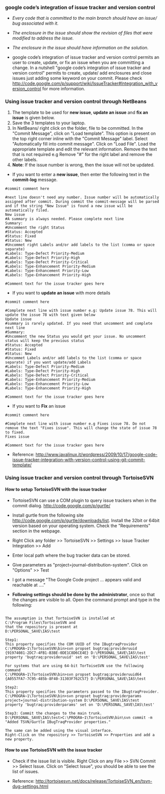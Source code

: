 ### google code’s integration of issue tracker and version control ###
  * _Every code that is committed to the main branch should have an issue/ bug associated with it._
  * _The enclosure in the issue should show the revision of files that were modified to address the issue._
  * _The enclosure in the issue should have information on the solution._

  * google code’s integration of issue tracker and version control permits an user to create, update, or fix an issue when you are committing a change. In a nutshell "google code’s integration of issue tracker and version control" permits to create, update/ add enclosures and close issues just adding some keyword on your commit. Please check http://code.google.com/p/support/wiki/IssueTracker#Integration_with_version_control for more information.

### Using issue tracker and version control through NetBeans ###
  1. The template to be used for **new issue**, **update an issue** and **fix an issue** is given below.
  1. Save the 3 templates to your laptop.
  1. In NetBeans/ right click on the folder, file to be committed. In the "Commit Message", click on "Load template". This option is present on the top right corner inline with the "Commit Message" label. Select "Automatically fill into commit message". Click on "Load File". Load the appropriate template and edit the relevant information. Remove the text that is not required e.g Remove "#" for the right label and remove the other labels.
  1. **Note**: If the issue number is wrong, then the issue will not be updated.

  * If you want to enter a **new issue**, then enter the following text in the **commit-log** message.
```
#commit comment here

#next line doesn't need any number. Issue number will be automatically assigned after commit. During commit the commit-message will be parsed and if the string "New Issue" is found a new issue will be automatically filed.
New issue
#A summary is always needed. Please complete next line
Summary:
#Uncomment the right Status
#Status: Accepted
#Status: Fixed
#Status: New
#Uncommet right Labels and/or add labels to the list (comma or space separate)
#Labels: Type-Defect Priority-Medium
#Labels: Type-Defect Priority-High
#Labels: Type-Defect Priority-Critical
#Labels: Type-Enhancement Priority-Medium
#Labels: Type-Enhancement Priority-Low
#Labels: Type-Enhancement Priority-High

#Comment text for the issue tracker goes here
```
  * If you want to **update an issue** with more details
```
#commit comment here

#Complete next line with issue number e.g: Update issue 78. This will update the issue 78 with text given below
Update issue
#summary is rarely updated. If you need that uncomment and complete next line
#Summary:
#Uncomment the new Status you would get your issue. No uncomment status will keep the previous status
#Status: Accepted
#Status: Fixed
#Status: New
#Uncommet Labels and/or add labels to the list (comma or space separate) if you want update/add Labels
#Labels: Type-Defect Priority-Medium
#Labels: Type-Defect Priority-High
#Labels: Type-Defect Priority-Critical
#Labels: Type-Enhancement Priority-Medium
#Labels: Type-Enhancement Priority-Low
#Labels: Type-Enhancement Priority-High

#Comment text for the issue tracker goes here
```
  * If you want to **Fix** an issue
```
#commit comment here

#Complete next line with issue number e.g Fixes issue 78. Do not remove the text "Fixes issue". This will change the state of issue 78 to fixed.
Fixes issue

#Comment text for the issue tracker goes here
```

  * Reference: http://www.javalinux.it/wordpress/2009/10/17/google-code-issue-tracker-integration-with-version-control-using-git-commit-template/


### Using issue tracker and version control through TortoiseSVN ###
#### How to setup TortoiseSVN with the issue tracker ####
  * TortoiseSVN can use a COM plugin to query issue trackers when in the commit dialog. http://code.google.com/p/gurtle/
  * Install gurtle from the following site http://code.google.com/p/gurtle/downloads/list. Install the 32bit or 64bit version based on your operating system. Check the "Requirements" section in the webpage.
  * Right Click any folder >> TortoiseSVN >> Settings >> Issue Tracker Integration >> Add
  * Enter local path where the bug tracker data can be stored.
  * Give parameters as "project=journal-distribution-system". Click on "Options" >> Test
  * I got a message "The Google Code project ... appears valid and reachable at ...."

  * **Following settings should be done by the administrator**, once so that the changes are visible to all. Open the command prompt and type in the following:
```

The assumption is that TortoiseSVN is installed at 
C:\Program Files\TortoiseSVN and 
that the repository is present at 
D:\PERSONAL_SAVE\IAS\test

Step1:
This property specifies the COM UUID of the IBugtraqProvider
C:\PROGRA~1\TortoiseSVN\bin>svn propset bugtraq:provideruuid {91974081-2DC7-4FB1-B3BE-0DE1C8D6CE4E} D:\PERSONAL_SAVE\IAS\test
property 'bugtraq:provideruuid' set on 'D:\PERSONAL_SAVE\IAS\test'

For systems that are using 64-bit TorToiseSVN use the following command
C:\PROGRA~1\TortoiseSVN\bin>svn propset bugtraq:provideruuid64 {A0557FA7-7C95-485b-8F40-31303F762C57} D:\PERSONAL_SAVE\IAS\test

Step2:
This property specifies the parameters passed to the IBugtraqProvider.
C:\PROGRA~1\TortoiseSVN\bin>svn propset bugtraq:providerparams project=journal-distribution-system D:\PERSONAL_SAVE\IAS\test
property 'bugtraq:providerparams' set on 'D:\PERSONAL_SAVE\IAS\test'

Step3: Commit the changes to the main trunk.
D:\PERSONAL_SAVE\IAS\test>C:\PROGRA~1\TortoiseSVN\bin\svn commit -m "Added TSVN/Gurtle IBugTraqProvider properties."

The same can be added using the visual interface.
Right-Click on the repository >> TortoiseSVN >> Properties and add a new property.

```

#### How to use TortoiseSVN with the issue tracker ####
  * Check if the issue list is visible. Right Click on any File >> SVN Commit >> Select Issue. Click on "Select Issue", you should be able to see the list of issues.

  * Reference: http://tortoisesvn.net/docs/release/TortoiseSVN_en/tsvn-dug-settings.html